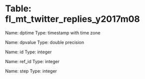 Table: fl_mt_twitter_replies_y2017m08
=====================================

Name: dptime
Type: timestamp with time zone

Name: dpvalue
Type: double precision

Name: id
Type: integer

Name: ref_id
Type: integer

Name: step
Type: integer

